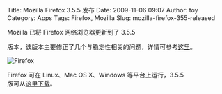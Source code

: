 Title: Mozilla Firefox 3.5.5 发布
Date: 2009-11-06 09:07
Author: toy
Category: Apps
Tags: Firefox, Mozilla
Slug: mozilla-firefox-355-released

Mozilla 已将 Firefox 网络浏览器更新到了 3.5.5  

版本，该版本主要修正了几个与稳定性相关的问题，详情可参考[这里](https://bugzilla.mozilla.org/buglist.cgi?quicksearch=ALL%20status1.9.1%3A.5-fixed)。

![Firefox](http://i.linuxtoy.org/i/logo/firefox.png)

Firefox 可在 Linux、Mac OS X、Windows 等平台上运行，3.5.5  
版可从[这里下载](http://www.mozilla.com/en-US/firefox/all.html)。
